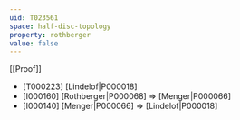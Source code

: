```yaml
---
uid: T023561
space: half-disc-topology
property: rothberger
value: false
---
```

[[Proof]]

* [T000223] [Lindelof|P000018]
* [I000160] [Rothberger|P000068] => [Menger|P000066]
* [I000140] [Menger|P000066] => [Lindelof|P000018]

